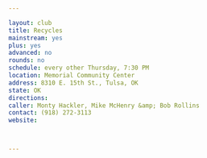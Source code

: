 ```yaml
---

layout: club
title: Recycles
mainstream: yes
plus: yes
advanced: no
rounds: no
schedule: every other Thursday, 7:30 PM
location: Memorial Community Center
address: 8310 E. 15th St., Tulsa, OK
state: OK
directions: 
caller: Monty Hackler, Mike McHenry &amp; Bob Rollins
contact: (918) 272-3113
website: 



---
```


